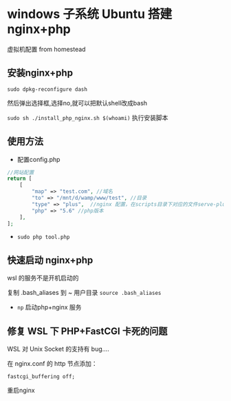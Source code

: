 # windows 子系统 Ubuntu 搭建 nginx+php

虚拟机配置 from homestead

## 安装nginx+php

`sudo dpkg-reconfigure dash`

然后弹出选择框,选择no,就可以把默认shell改成bash

`sudo sh ./install_php_nginx.sh $(whoami)` 执行安装脚本


## 使用方法
- 配置config.php
``` php
//网站配置
return [
    [
        "map" => "test.com", //域名
        "to" => "/mnt/d/wamp/www/test", //目录
        "type" => "plus",  //nginx 配置，在scripts目录下对应的文件serve-plus.sh
        "php" => "5.6" //php版本
    ],
];
```
- `sudo php tool.php`

## 快速启动 nginx+php
wsl 的服务不是开机启动的

复制 .bash_aliases 到 ~ 用户目录
`source .bash_aliases`
- `np` 启动php+nginx 服务


## 修复 WSL 下 PHP+FastCGI 卡死的问题

WSL 对 Unix Socket 的支持有 bug….

在 nginx.conf 的 http  节点添加：

`fastcgi_buffering off;`

重启nginx
